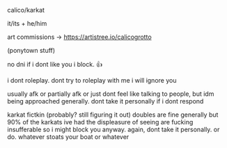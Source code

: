calico/karkat

it/its + he/him

art commissions -> https://artistree.io/calicogrotto


(ponytown stuff) 

no dni if i dont like you i block. 👍

i dont roleplay. dont try to roleplay with me i will ignore you

usually afk or partially afk or just dont feel like talking to people, but idm being approached generally. dont take it personally if i dont respond

karkat fictkin (probably? still figuring it out) doubles are fine generally but 90% of the karkats ive had the displeasure of seeing are fucking insufferable so i might block you anyway. again, dont take it personally. or do. whatever stoats your boat or whatever
